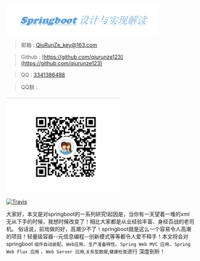 ![springboot设计与实现解决](https://raw.githubusercontent.com/qiurunze123/imageall/master/springboot.png)

> 邮箱 : [QiuRunZe_key@163.com](QiuRunZe_key@163.com)

> Github : [https://github.com/qiurunze123](https://github.com/qiurunze123)

> QQ : [3341386488](3341386488)

> QQ群 :

![整体流程](https://raw.githubusercontent.com/qiurunze123/imageall/master/qq.png)

[![Travis](https://img.shields.io/badge/language-Java-yellow.svg)](https://github.com/qiurunze123)

大家好，本文是对springboot的一系列研究!起因是，当你有一天望着一堆的xml无从下手的时候，我想时候改变了！相比大家都是从业经验丰富、身经百战的老司机。
俗话说，前戏做的好，高潮少不了！springboot就是这么一个容易令人高潮的项目！轻量级容器--元信息编程--创新模式等等都令人爱不释手！本文将会对springboot
`组件自动装配`、`Web应用`、`生产准备特性`、`Spring Web MVC 应用`、`Spring Web Flux 应用` 、`Web Server 应用`,`关系型数据`,`健康检查`进行
深度剖析！